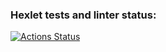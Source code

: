 ### Hexlet tests and linter status:
[![Actions Status](https://github.com/anb1910/python-project-lvl1/workflows/hexlet-check/badge.svg)](https://github.com/anb1910/python-project-lvl1/actions)